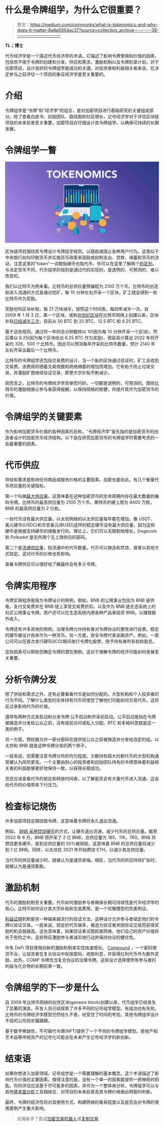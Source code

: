 # 什么是令牌组学，为什么它很重要？

> 原文：<https://medium.com/coinmonks/what-is-tokenomics-and-why-does-it-matter-8a8a9364ac37?source=collection_archive---------36----------------------->

**TL；博士**

代币经济学是一个描述代币经济学的术语。它描述了影响令牌使用和价值的因素，包括但不限于令牌的创建和分发、供应和需求、激励机制以及令牌刻录计划。对于加密项目，设计良好的令牌组学是成功的关键。对投资者和利益相关者来说，在决定参与之前评估一个项目的象征经济学是至关重要的。

# 介绍

令牌组学是“令牌”和“经济学”的组合，是对加密项目进行基础研究的关键组成部分。除了查看白皮书、创始团队、路线图和社区增长，记号经济学对于评估区块链项目的未来前景至关重要。加密项目应仔细设计其令牌组学，以确保可持续的长期发展。

# 令牌组学一瞥

![](img/e6b78abdd0b37189903f25ff022ad412.png)

区块链项目围绕其令牌设计令牌组学规则，以鼓励或阻止各种用户行为。这类似于中央银行如何印刷货币并实施货币政策来鼓励或抑制支出、贷款、储蓄和货币的流动，注意这里的“token”一词既指硬币也指代币。你可以在这里了解两个[的区别](https://academy.binance.com/en/glossary/coin)。与法定货币不同，代币组学的规则是通过代码实现的，是透明的、可预测的、难以改变的。

我们以比特币为例来看。比特币的总供应量预编程为 2100 万个币。比特币的创造和进入流通的方式是通过挖矿。每 10 分钟左右开采一个区块，矿工就会得到一些比特币作为奖励。

奖励也叫区块补贴，每 21 万块减半。按照这个时间表，每四年减半一次。自 2009 年 1 月 3 日，第一个区块，或称[创世纪区块](https://academy.binance.com/en/glossary/genesis-block)在比特币网络上创建以来，区块补贴[已经减半三次](https://academy.binance.com/en/glossary/halving)，目前从 50 BTC 到 25 BTC、12.5 BTC 和 6.25 BTC。

基于这些规则，通过将一年的总分钟数除以 10(因为每 10 分钟开采一个区块)，然后乘以 6.25(因为每个区块给出 6.25 BTC 作为奖励)，很容易计算出 2022 年将开采约 328，500 个比特币。因此可以预测每年开采的比特币数量，预计 2140 年左右开采出最后一个比特币。

比特币的令牌组学还包括交易费的设计，当一个新的区块通过验证时，矿工会收到交易费。该费用将随着交易规模和网络拥塞的增加而增加。它有助于防止垃圾交易，并激励矿商继续验证交易，即使大宗补贴不断减少。

简而言之，比特币的令牌经济学简单而巧妙。一切都是透明的，可预测的。围绕比特币的激励措施让参与者获得报酬，以保持网络的稳健，并提升其作为加密货币的价值。

# 令牌组学的关键要素

作为影响加密货币价值的各种因素的总称，“令牌经济学”首先指的是加密货币的创造者设计的加密货币经济结构。以下是在研究加密货币的令牌组学时需要考虑的一些最重要的因素。

# 代币供应

供给和需求是影响任何商品或服务价格的主要因素。加密也是如此。有几个衡量代币供应量的关键指标。

第一个叫做[最大供应量](https://academy.binance.com/en/glossary/maximum-supply)。这意味着在这种加密货币的生命周期内存在最大数量的编码令牌。比特币的最高供应量为 2100 万个币。莱特币的硬上限为 8400 万枚，BNB 的最高供应量为 2 亿枚。

一些代币没有最大供应量。以太坊网络的以太供应量每年都在增加。像 USDT、美元硬币(USDC)和币安美元(BUSD)这样的稳定硬币没有最大供应量，因为这些硬币是根据支持硬币的储备发行的。理论上，它们可以无限制地增长。Dogecoin 和 Polkadot 是另外两个无上限供应的密码。

第二个是[流通供应量](https://academy.binance.com/en/glossary/circulating-supply)，指流通中的代币数量。代币可以铸造和焚烧，或者以其他方式锁定。这对代币的价格也有影响。

查看令牌供应可以很好地了解最终会有多少令牌。

# 令牌实用程序

令牌实用程序是指为令牌设计的用例。例如，BNB 的公用事业包括为 BNB 链供电，支付交易费并在 BNB 链上享受交易费折扣，以及作为 BNB 链生态系统上的社区公用事业令牌。用户还可以在生态系统内用各种产品来投资 BNB，以赚取额外收入。

令牌还有许多其他的用例。治理令牌允许持有者对令牌协议的更改进行投票。稳定的硬币被设计用来作为一种货币。另一方面，安全令牌代表金融资产。例如，一家公司可以在首次发行硬币(ICO)期间发行令牌化股票，授予持有者所有权和股息。

这些因素可以帮助您确定令牌的潜在用例，这对于理解令牌的经济可能如何发展至关重要。

# 分析令牌分发

除了供给和需求之外，还有必要看看代币是如何分配的。大型机构和个人投资者的行为不同。了解什么类型的实体持有代币将使您了解他们可能如何交易代币，这将反过来影响代币的价值。

通常有两种方式来启动和分发令牌:公平启动和开采前启动。公平启动是指在令牌被铸造并分发给公众之前，没有提前访问或私人分配。BTC 和多格科恩就是这一类的例子。

另一方面，预挖掘允许一部分密码在提供给公众之前被铸造并分发给选定的组。以太坊和 BNB 就是这种令牌分发的两个例子。

一般来说，您需要注意令牌分布的均匀程度。少数持有超大份额代币的大型机构通常被认为风险更高。一个主要由耐心的投资者和创始团队持有的令牌意味着利益相关者的利益能够更好地保持一致，以获得长期成功。

您还应该查看代币的锁定和释放时间表，以了解是否会有大量代币进入流通，这会给代币的价值带来下行压力。

# 检查标记烧伤

许多加密项目定期烧毁令牌，这意味着令牌将永久退出流通。

例如， [BNB 采用焚烧硬币](https://academy.binance.com/en/articles/what-is-bnb-auto-burn)的方式，让硬币退出流通，减少代币的总供应量。截至 2022 年 6 月，BNB 预开采了 2 亿 BNB，总供应量为 165，116，760。BNB 将燃烧更多硬币，直到总供应量的 50%被销毁，这意味着 BNB 的总供应量将减少到 1 亿 BNB。同样，以太坊在 2021 年开始燃烧 ETH，以减少其总供应量。

当代币的供应量减少时，就被认为是通货紧缩。相反，当代币的供应持续扩张时，就被认为是通货膨胀。

# 激励机制

代币的激励机制至关重要。代币如何激励参与者确保长期可持续性是代币经济学的核心。比特币如何设计其大宗补贴和交易费用，是一个优雅模型的完美例证。

[利益证明](https://academy.binance.com/en/articles/what-is-staking)机制是另一种越来越流行的验证方法。这种设计允许参与者锁定他们的令牌以验证交易。一般来说，锁定的代币越多，被选为验证者并因验证交易而获得奖励的机会就越高。这也意味着，如果验证者试图损害网络，他们自己的资产价值将处于危险之中。这些特征激励参与者诚实地行动并保持协议的健壮性。

许多 DeFi 项目使用创新的激励机制来实现快速增长。 [Compound](https://academy.binance.com/en/articles/what-is-compound-finance-in-defi) ，一个密码借贷平台，让投资者在复合协议中存放密码，收取利息，并获得红利代币作为额外奖励。此外，COMP 令牌充当复合协议的治理令牌。这些设计选择使所有参与者的利益与化合物的长期前景一致。

# 令牌组学的下一步是什么

自 2009 年比特币网络的创世区块(genesis block)创建以来，代币组学已经发生了显著的演变。开发人员已经探索了许多不同的记号组学模型。有成功也有失败。比特币的令牌经济学模型仍然经久不衰，经受住了时间的考验。其他令牌组学设计不佳的公司则步履蹒跚。

基于数字稀缺性，不可替代令牌(NFT)提供了一个不同的令牌组学模型。房地产和艺术品等传统资产的记号化可能会在未来产生记号经济学的新创新。

# 结束语

如果你想进入加密领域，记号组学是一个需要理解的基本概念。这个术语描述了影响代币价值的主要因素。值得注意的是，没有一个单一的因素能提供一把神奇的钥匙。你的评估应该基于尽可能多的因素，并作为一个整体来分析。令牌组学可以与其他[基本面分析](https://academy.binance.com/en/articles/a-guide-to-cryptocurrency-fundamental-analysis)工具相结合，对项目的未来前景及其令牌价格做出明智的判断。

最终，令牌的经济性将对其使用方式、构建网络的难易程度以及是否会对令牌的使用案例产生重大影响。

> 交易新手？尝试[加密交易机器人](/coinmonks/crypto-trading-bot-c2ffce8acb2a)或[复制交易](/coinmonks/top-10-crypto-copy-trading-platforms-for-beginners-d0c37c7d698c)